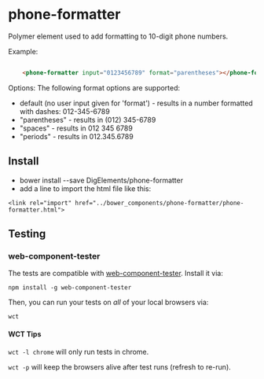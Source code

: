 # phone-formatter
Polymer element used to add formatting to 10-digit phone numbers.


Example:
```html

    <phone-formatter input="0123456789" format="parentheses"></phone-formatter>
```

Options: 
The following format options are supported:
- default (no user input given for 'format') - results in a number formatted with dashes: 012-345-6789
- "parentheses" - results in (012) 345-6789
- "spaces" - results in 012 345 6789
- "periods" - results in 012.345.6789

## Install

* bower install --save DigElements/phone-formatter
* add a line to import the html file like this:

`<link rel="import" href="../bower_components/phone-formatter/phone-formatter.html">`

## Testing

### web-component-tester

The tests are compatible with [web-component-tester](https://github.com/Polymer/web-component-tester).
Install it via:

    npm install -g web-component-tester

Then, you can run your tests on _all_ of your local browsers via:

    wct

#### WCT Tips

`wct -l chrome` will only run tests in chrome.

`wct -p` will keep the browsers alive after test runs (refresh to re-run).
